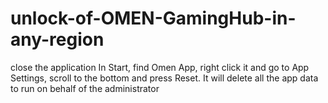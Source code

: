 # unlock-of-OMEN-GamingHub-in-any-region
close the application
In Start, find Omen App, right click it and go to App Settings, scroll to the bottom and press Reset. It will delete all the app data
to run on behalf of the administrator
